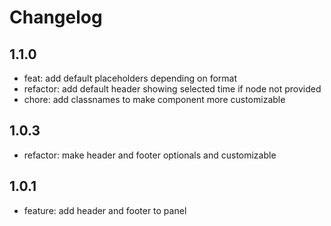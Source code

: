 # Changelog

## 1.1.0

- feat: add default placeholders depending on format
- refactor: add default header showing selected time if node not provided
- chore: add classnames to make component more customizable

## 1.0.3

- refactor: make header and footer optionals and customizable

## 1.0.1

- feature: add header and footer to panel
